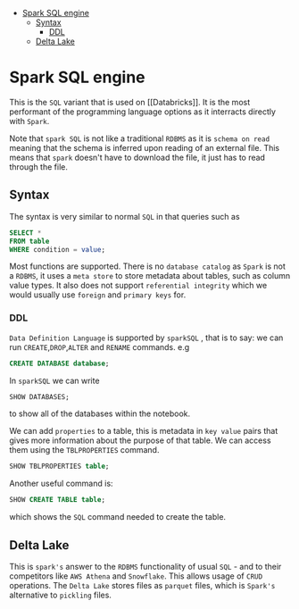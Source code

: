 - [Spark SQL engine](#spark-sql-engine)
  - [Syntax](#syntax)
    - [DDL](#ddl)
  - [Delta Lake](#delta-lake)

# Spark SQL engine

This is the `SQL` variant that is used on [[Databricks]]. It is the most performant of the programming language options as it interracts directly with `Spark`.

Note that `spark SQL` is not like a traditional `RDBMS` as it is `schema on read` meaning that the schema is inferred upon reading of an external file. This means that `spark` doesn't have to download the file, it just has to read through the file.

## Syntax

The syntax is very similar to normal `SQL` in that queries such as

```sql
SELECT *
FROM table
WHERE condition = value;
```

Most functions are supported. There is no `database catalog` as `Spark` is not a `RDBMS`, it uses a `meta store` to store metadata about tables, such as column value types. It also does not support `referential integrity` which we would usually use `foreign` and `primary keys` for.

### DDL

`Data Definition Language` is supported by `sparkSQL` , that is to say: we can run `CREATE`,`DROP`,`ALTER` and `RENAME` commands. e.g

```sql
CREATE DATABASE database;
```

In `sparkSQL` we can write

```SQL
SHOW DATABASES;
```

to show all of the databases within the notebook.

We can add `properties` to a table, this is metadata in `key value` pairs that gives more information about the purpose of that table. We can access them using the `TBLPROPERTIES` command.

```sql
SHOW TBLPROPERTIES table;
```

Another useful command is:

```sql
SHOW CREATE TABLE table;
```

which shows the `SQL` command needed to create the table.

## Delta Lake

This is `spark's` answer to the `RDBMS` functionality of usual `SQL` - and to their competitors like `AWS Athena` and `Snowflake`. This allows usage of `CRUD` operations. The `Delta Lake` stores files as `parquet` files, which is `Spark's` alternative to `pickling` files.
